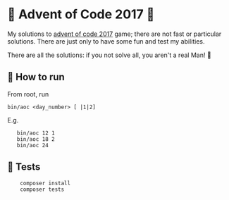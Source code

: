 # :christmas_tree: Advent of Code 2017 :christmas_tree: #

My solutions to [advent of code 2017](https://adventofcode.com/2017)
 game; there are not fast or particular solutions. There are just only to have some fun and test my abilities.

There are all the solutions: if you not solve all, you aren't a real Man! :muscle:

## :santa: How to run ##

From root, run

`bin/aoc <day_number> [ |1|2]`

E.g. 
```
   bin/aoc 12 1
   bin/aoc 18 2
   bin/aoc 24
```

## :santa: Tests
```
    composer install
    composer tests
```